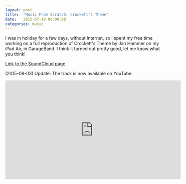 ```yaml
---
layout: post
title:  "Music From Scratch: Crockett's Theme"
date:   2015-07-19 00:00:00
categories: music
---
```


I was in holiday for a few days, without Internet, so I spent my free time working on a full reproduction of Crockett's Theme by Jan Hammer on my iPad Air, in GarageBand. I think it turned out pretty good, let me know what you think!

[Link to the SoundCloud page][sc-crockett]

(2015-08-03) Update: The track is now available on YouTube.

<iframe width="560" height="315" src="https://www.youtube.com/embed/zREXa8R8Sbw" frameborder="0" allowfullscreen></iframe>

[sc-crockett]: https://soundcloud.com/bozbalci/crockett
